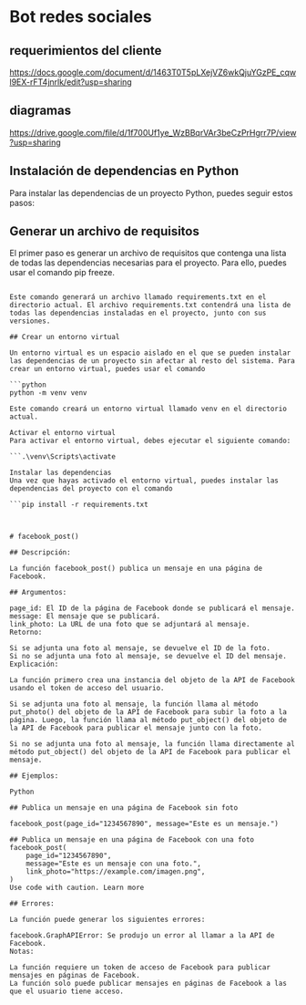 # Bot redes sociales

## requerimientos del cliente

https://docs.google.com/document/d/1463T0T5pLXejVZ6wkQjuYGzPE_cqwl9EX-rFT4jnrlk/edit?usp=sharing

## diagramas
https://drive.google.com/file/d/1f700Uf1ye_WzBBqrVAr3beCzPrHgrr7P/view?usp=sharing





## Instalación de dependencias en Python

Para instalar las dependencias de un proyecto Python, puedes seguir estos pasos:

## Generar un archivo de requisitos
El primer paso es generar un archivo de requisitos que contenga una lista de todas las dependencias necesarias para el proyecto. Para ello, puedes usar el comando pip freeze.

```pip freeze > requirements.txt

Este comando generará un archivo llamado requirements.txt en el directorio actual. El archivo requirements.txt contendrá una lista de todas las dependencias instaladas en el proyecto, junto con sus versiones.

## Crear un entorno virtual

Un entorno virtual es un espacio aislado en el que se pueden instalar las dependencias de un proyecto sin afectar al resto del sistema. Para crear un entorno virtual, puedes usar el comando 

```python
python -m venv venv

Este comando creará un entorno virtual llamado venv en el directorio actual.

Activar el entorno virtual
Para activar el entorno virtual, debes ejecutar el siguiente comando:

```.\venv\Scripts\activate

Instalar las dependencias
Una vez que hayas activado el entorno virtual, puedes instalar las dependencias del proyecto con el comando 

```pip install -r requirements.txt



# facebook_post()

## Descripción:

La función facebook_post() publica un mensaje en una página de Facebook.

## Argumentos:

page_id: El ID de la página de Facebook donde se publicará el mensaje.
message: El mensaje que se publicará.
link_photo: La URL de una foto que se adjuntará al mensaje.
Retorno:

Si se adjunta una foto al mensaje, se devuelve el ID de la foto.
Si no se adjunta una foto al mensaje, se devuelve el ID del mensaje.
Explicación:

La función primero crea una instancia del objeto de la API de Facebook usando el token de acceso del usuario.

Si se adjunta una foto al mensaje, la función llama al método put_photo() del objeto de la API de Facebook para subir la foto a la página. Luego, la función llama al método put_object() del objeto de la API de Facebook para publicar el mensaje junto con la foto.

Si no se adjunta una foto al mensaje, la función llama directamente al método put_object() del objeto de la API de Facebook para publicar el mensaje.

## Ejemplos:

Python

## Publica un mensaje en una página de Facebook sin foto

facebook_post(page_id="1234567890", message="Este es un mensaje.")

## Publica un mensaje en una página de Facebook con una foto
facebook_post(
    page_id="1234567890",
    message="Este es un mensaje con una foto.",
    link_photo="https://example.com/imagen.png",
)
Use code with caution. Learn more

## Errores:

La función puede generar los siguientes errores:

facebook.GraphAPIError: Se produjo un error al llamar a la API de Facebook.
Notas:

La función requiere un token de acceso de Facebook para publicar mensajes en páginas de Facebook.
La función solo puede publicar mensajes en páginas de Facebook a las que el usuario tiene acceso.